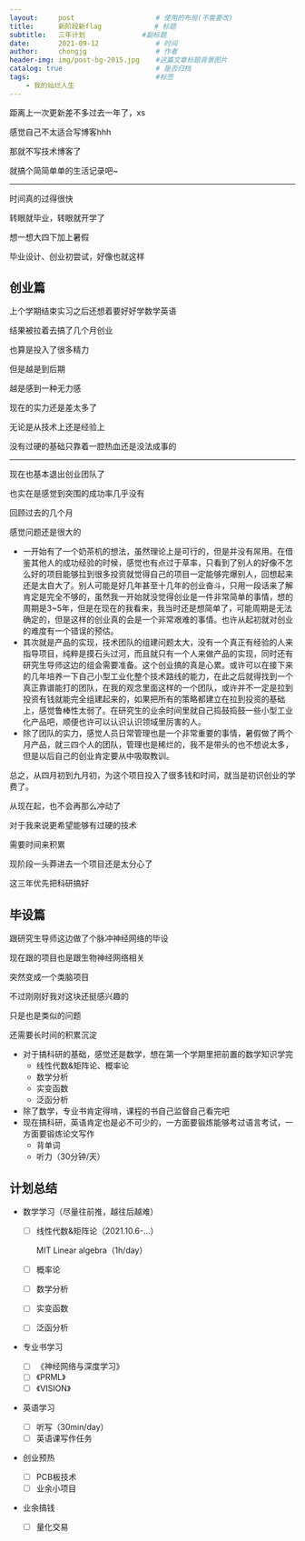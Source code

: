```yaml
---
layout:     post                    # 使用的布局(不需要改)
title:      新阶段新flag             # 标题 
subtitle:   三年计划              #副标题
date:       2021-09-12              # 时间
author:     chongjg                 # 作者
header-img: img/post-bg-2015.jpg    #这篇文章标题背景图片
catalog: true                       # 是否归档
tags:                               #标签
    - 我的灿烂人生
---
```


距离上一次更新差不多过去一年了，xs

感觉自己不太适合写博客hhh

那就不写技术博客了

就搞个简简单单的生活记录吧~

---

时间真的过得很快

转眼就毕业，转眼就开学了

想一想大四下加上暑假

毕业设计、创业初尝试，好像也就这样

## 创业篇

上个学期结束实习之后还想着要好好学数学英语

结果被拉着去搞了几个月创业

也算是投入了很多精力

但是越是到后期

越是感到一种无力感

现在的实力还是差太多了

无论是从技术上还是经验上

没有过硬的基础只靠着一腔热血还是没法成事的

---

现在也基本退出创业团队了

也实在是感觉到突围的成功率几乎没有

回顾过去的几个月

感觉问题还是很大的

* 一开始有了一个奶茶机的想法，虽然理论上是可行的，但是并没有屌用。在借鉴其他人的成功经验的时候，感觉也有点过于草率，只看到了别人的好像不怎么好的项目能够拉到很多投资就觉得自己的项目一定能够完爆别人，回想起来还是太自大了。别人可能是好几年甚至十几年的创业奋斗，只用一段话来了解肯定是完全不够的，虽然我一开始就没觉得创业是一件非常简单的事情，想的周期是3~5年，但是在现在的我看来，我当时还是想简单了，可能周期是无法确定的，但是这样的创业真的会是一个非常艰难的事情。也许从起初就对创业的难度有一个错误的预估。
* 其次就是产品的实现，技术团队的组建问题太大，没有一个真正有经验的人来指导项目，纯粹是摸石头过河，而且就只有一个人来做产品的实现，同时还有研究生导师这边的组会需要准备。这个创业搞的真是心累。或许可以在接下来的几年培养一下自己小型工业化整个技术路线的能力，在此之后就得找到一个真正靠谱能打的团队，在我的观念里面这样的一个团队，或许并不一定是拉到投资有钱就能完全组建起来的，如果把所有的策略都建立在拉到投资的基础上，感觉鲁棒性太弱了。在研究生的业余时间里就自己捣鼓捣鼓一些小型工业化产品吧，顺便也许可以认识认识领域里厉害的人。
* 除了团队的实力，感觉人员日常管理也是一个非常重要的事情，暑假做了两个月产品，就三四个人的团队，管理也是稀烂的，我不是带头的也不想说太多，但是以后自己的创业肯定要从中吸取教训。

总之，从四月初到九月初，为这个项目投入了很多钱和时间，就当是初识创业的学费了。

从现在起，也不会再那么冲动了

对于我来说更希望能够有过硬的技术

需要时间来积累

现阶段一头莽进去一个项目还是太分心了

这三年优先把科研搞好

## 毕设篇

跟研究生导师这边做了个脉冲神经网络的毕设

现在跟的项目也是跟生物神经网络相关

突然变成一个类脑项目

不过刚刚好我对这块还挺感兴趣的

只是也是类似的问题

还需要长时间的积累沉淀

* 对于搞科研的基础，感觉还是数学，想在第一个学期里把前置的数学知识学完
  * 线性代数&矩阵论、概率论
  * 数学分析
  * 实变函数
  * 泛函分析
* 除了数学，专业书肯定得啃，课程的书自己监督自己看完吧
* 现在搞科研，英语肯定也是必不可少的，一方面要锻炼能够考过语言考试，一方面要锻炼论文写作
  * 背单词
  * 听力（30分钟/天）

## 计划总结

* 数学学习（尽量往前推，越往后越难）
  * [ ] 线性代数&矩阵论（2021.10.6-...）

    MIT Linear algebra（1h/day）

  * [ ] 概率论

  * [ ] 数学分析

  * [ ] 实变函数

  * [ ] 泛函分析
* 专业书学习
  * [ ] 《神经网络与深度学习》
  * [ ] 《PRML》
  * [ ] 《VISION》
* 英语学习

  * [ ] 听写（30min/day）
  * [ ] 英语课写作任务
* 创业预热
  * [ ] PCB板技术
  * [ ] 业余小项目

* 业余搞钱
  * [ ] 量化交易

